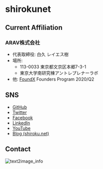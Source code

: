 # shirokunet

## Current Affiliation

### ARAV株式会社
- 代表取締役: 白久 レイエス樹
- 場所:
  - 113-0033 東京都文京区本郷7-3-1
  - 東京大学南研究棟アントレプレナーラボ
- 他: [FoundX](https://foundx.jp/) Founders Program 2020/Q2

## SNS

- [GitHub](https://github.com/shirokunet)
- [Twitter](https://twitter.com/shirokunet)
- [Facebook](https://www.facebook.com/reyestatsuru.shiroku)
- [LinkedIn](https://www.linkedin.com/in/shiroku/)
- [YouTube](https://www.youtube.com/channel/UCc1rEGQQlM4CgUvPYyYbIyw)
- [Blog (shiroku.net)](https://shiroku.net/)

## Contact

![text2image_info](https://user-images.githubusercontent.com/36523448/78219293-2fc05000-74fa-11ea-916c-9e7fe8a174d7.png)
